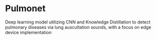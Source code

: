 # Pulmonet
 Deep learning model utilizing CNN and Knowledge Distillation to detect pulmonary diseases via lung auscultation sounds, with a focus on edge device implementation
